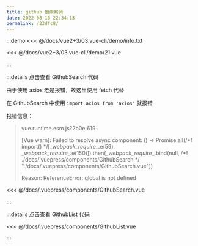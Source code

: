 ```yaml
---
title: github 搜索案例
date: 2022-08-16 22:34:13
permalink: /23dfc8/
---
```


:::demo <<< @/docs/vue2+3/03.vue-cli/demo/info.txt

<<< @/docs/vue2+3/03.vue-cli/demo/21.vue

:::

:::details 点击查看 GithubSearch 代码

由于使用 axios 老是报错，故这里使用 fetch 代替

在 GithubSearch 中使用 `import axios from 'axios'` 就报错

报错信息：

> vue.runtime.esm.js?2b0e:619
>
> [Vue warn]: Failed to resolve async component: () => Promise.all(/\*! import() \*/[\__webpack_require__.e(59), \__webpack_require__.e(150)]).then(\__webpack_require__.bind(null, /\*! ./docs/.vuepress/components/GithubSearch \*/ "./docs/.vuepress/components/GithubSearch.vue"))
>
> Reason: ReferenceError: global is not defined

<<< @/docs/.vuepress/components/GithubSearch.vue

:::

:::details 点击查看 GithubList 代码

<<< @/docs/.vuepress/components/GithubList.vue

:::
